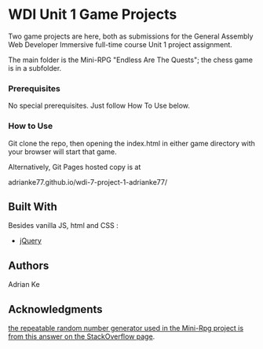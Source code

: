 # WDI Unit 1 Game Projects
Two game projects are here, both as submissions for the General Assembly Web Developer Immersive full-time course Unit 1 project assignment.

The main folder is the Mini-RPG "Endless Are The Quests"; the chess game is in a subfolder.

### Prerequisites

No special prerequisites. Just follow How To Use below.

### How to Use

Git clone the repo, then opening the index.html in either game directory with your browser will start that game. 

Alternatively, Git Pages hosted copy is at 

adrianke77.github.io/wdi-7-project-1-adrianke77/

## Built With

Besides vanilla JS, html and CSS :

* [jQuery](http://jquery.com/)

## Authors

Adrian Ke



## Acknowledgments

[the repeatable random number generator used in the Mini-Rpg project is from this answer on the StackOverflow page](http://stackoverflow.com/a/19303725).
